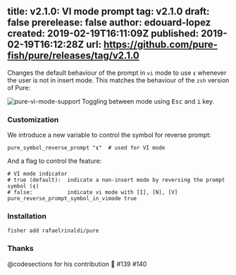 title:	v2.1.0: VI mode prompt
tag:	v2.1.0
draft:	false
prerelease:	false
author:	edouard-lopez
created:	2019-02-19T16:11:09Z
published:	2019-02-19T16:12:28Z
url:	https://github.com/pure-fish/pure/releases/tag/v2.1.0
--
Changes the default behaviour of the prompt in `vi` mode to use `❮` whenever the user is not in insert mode. This matches the behaviour of the `zsh` version of Pure:

![pure-vi-mode-support](https://user-images.githubusercontent.com/1212392/53028738-bbe2f580-3467-11e9-9b0f-1c08f4edb840.gif)
Toggling between mode using <kbd>Esc</kbd> and <kbd>i</kbd> key.

### Customization
We introduce a new variable to control the symbol for reverse prompt:
```fish
pure_symbol_reverse_prompt "❮"  # used for VI mode
```

And a flag to control the feature:
```fish
# VI mode indicator
# true (default):  indicate a non-insert mode by reversing the prompt symbol (❮)
# false:           indicate vi mode with [I], [N], [V]  
pure_reverse_prompt_symbol_in_vimode true
```

### Installation

    fisher add rafaelrinaldi/pure

### Thanks 

@codesections for his contribution :clap: #139 #140
